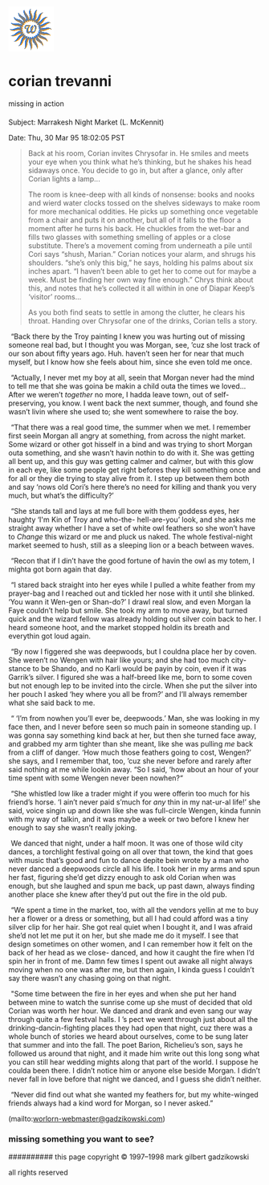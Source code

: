 ![wsun](assets/wsun.gif)

# corian trevanni



missing in action

#### 

Subject: Marrakesh Night Market (L. McKennit)

 Date: Thu, 30 Mar 95 18:02:05 PST 

> Back at his room, Corian invites Chrysofar in. He smiles and meets your 
> 	eye when you think what he’s thinking, but he shakes his head sidaways once. 
> 	You decide to go in, but after a glance, only after Corian lights a lamp...
> 	
> 	The room is knee-deep with all kinds of nonsense: books and nooks and wierd 
> 	water clocks tossed on the shelves sideways to make room for more mechanical
> 	oddities. He picks up something once vegetable from a chair and puts it on 
> 	another, but all of it falls to the floor a moment after he turns his back. He 
> 	chuckles from the wet-bar and fills two glasses with something smelling of 
> 	apples or a close substitute. There’s a movement coming from underneath 
> 	a pile until Cori says “shush, Marian.” Corian notices your alarm, and shrugs 
> 	his shoulders. “she’s only this big,” he says, holding his palms about six 
> 	inches apart. “I haven’t been able to get her to come out for maybe a week. 
> 	Must be finding her own way fine enough.” Chrys think about this, and notes
> 	that he’s collected it all within in one of Diapar Keep’s ‘visitor’ rooms...
> 	
> 	As you both find seats to settle in among the clutter, he clears his throat. 
> 	Handing over Chrysofar one of the drinks, Corian tells a story.

  ![xparent](assets/xparent.gif) “Back there by the Troy painting I knew you was hurting out of missing someone real bad, but I thought you was Morgan, see, ’cuz she lost track of our son about fifty years ago. Huh. haven’t seen her for near that much myself, but I know how she feels about him, since she even told me once.

  ![xparent](assets/xparent.gif) “Actually, I never met my boy at all, seein that Morgan never had the mind to tell me that she was goina be makin a child outa the times we loved... After we weren’t *together* no more, I hadda leave town, out of self-preserving, you know. I went back the next summer, though, and found she wasn’t livin where she used to; she went somewhere to raise the boy.

  ![xparent](assets/xparent.gif) “That there was a real good time, the summer when we met. I remember first seein Morgan all angry at something, from across the night market. Some wizard or other got hisself in a bind and was trying to short Morgan outa something, and she wasn’t havin nothin to do with it. She was getting all bent up, and this guy was getting calmer and calmer, but with this glow in each eye, like some people get right befores they kill something once and for all or they die trying to stay alive from it. I step up between them both and say ‘nows old Cori’s here there’s no need for killing and thank you very much, but what’s the difficulty?’

  ![xparent](assets/xparent.gif) “She stands tall and lays at me full bore with them goddess eyes, her haughty ‘I'm Kin of Troy and who-the- hell-are-you’ look, and she asks me straight away whether I have a set of white owl feathers so she won’t have to *Change* this wizard or me and pluck us naked. The whole festival-night market seemed to hush, still as a sleeping lion or a beach between waves.

  ![xparent](assets/xparent.gif) “Recon that if I din’t have the good fortune of havin the owl as my totem, I mighta got born again that day.

  ![xparent](assets/xparent.gif) “I stared back straight into her eyes while I pulled a white feather from my prayer-bag and I reached out and tickled her nose with it until she blinked. ‘You wann it Wen-gen or Shan-do?’ I drawl real slow, and even Morgan la Faye couldn’t help but smile. She took my arm to move away, but turned quick and the wizard fellow was already holding out silver coin back to her. I heard someone hoot, and the market stopped holdin its breath and everythin got loud again.

  ![xparent](assets/xparent.gif) “By now I figgered she was deepwoods, but I couldna place her by coven. She weren’t no Wengen with hair like yours; and she had too much city-stance to be Shando, and no Karli would be payin by coin, even if it was Garrik’s silver. I figured she was a half-breed like me, born to some coven but not enough lep to be invited into the circle. When she put the silver into her pouch I asked ‘hey where you all be from?’ and I’ll always remember what she said back to me. 

  ![xparent](assets/xparent.gif) “ ‘I’m from nowhen you’ll ever be, deepwoods.’ Man, she was looking in my face then, and I never before seen so much pain in someone standing up. I was gonna say something kind back at her, but then she turned face away, and grabbed my arm tighter than she meant, like she was pulling *me* back from a cliff of danger. ‘How much those feathers going to cost, Wengen?’ she says, and I remember that, too, ’cuz she never before and rarely after said nothing at me while lookin away. “So I said, ‘how about an hour of your time spent with some Wengen never been nowhen?“

  ![xparent](assets/xparent.gif) “She whistled low like a trader might if you were offerin too much for his friend’s horse. ‘I ain’t never paid s’much for *any* thin in my nat-ur-al life!’ she said, voice singin up and down like she was full-circle Wengen, kinda funnin with my way of talkin, and it was maybe a week or two before I knew her enough to say she wasn’t really joking.

  ![xparent](assets/xparent.gif) We danced that night, under a half moon. It was one of those wild city dances, a torchlight festival going on all over that town, the kind that goes with music that’s good and fun to dance depite bein wrote by a man who never danced a deepwoods circle all his life. I took her in my arms and spun her fast, figuring she’d get dizzy enough to ask old Corian when was enough, but she laughed and spun me back, up past dawn, always finding another place she knew after they’d put out the fire in the old pub.

  ![xparent](assets/xparent.gif) “We spent a time in the market, too, with all the vendors yellin at me to buy her a flower or a dress or something, but all I had could afford was a tiny silver clip for her hair. She got real quiet when I bought it, and I was afraid she’d not let me put it on her, but she made me do it myself. I see that design sometimes on other women, and I can remember how it felt on the back of her head as we close- danced, and how it caught the fire when I’d spin her in front of me. Damn few times I spent out awake all night always moving when no one was after me, but then again, I kinda guess I couldn’t say there wasn’t any chasing going on that night.

  ![xparent](assets/xparent.gif) "Some time between the fire in her eyes and when she put her hand between mine to watch the sunrise come up she must of decided that old Corian was worth her hour. We danced and drank and even sang our way through quite a few festval halls. I ’s pect we went through just about all the drinking-dancin-fighting places they had open that night, cuz there was a whole bunch of stories we heard about ourselves, come to be sung later that summer and into the fall. The poet Barion, Richelieu’s son, says he followed us around that night, and it made him write out this long song what you can still hear wedding mights along that part of the world. I suppose he coulda been there. I didn’t notice him or anyone else beside Morgan. I didn’t never fall in love before that night we danced, and I guess she didn’t neither.

  ![xparent](assets/xparent.gif) “Never did find out what she wanted my feathers for, but my white-winged friends always had a kind word for Morgan, so I never asked.” 

 (mailto:worlorn-webmaster@gadzikowski.com) 


### missing something you want to see?








########## this page copyright © 1997–1998 mark gilbert gadzikowski

all rights reserved